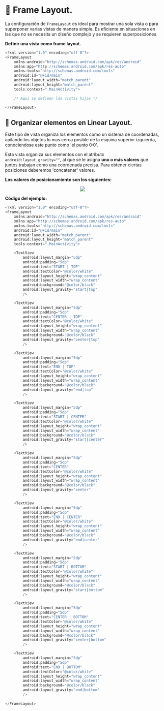 # 📌 Frame Layout.
La configuración de `FrameLayout` es ideal para mostrar una sola vista o para superponer varias vistas de manera simple. Es eficiente en situaciones en las que no se necesita un diseño complejo y se requieren superposiciones.    
     
**Definir una vista como frame layout.**   
```kotlin
<?xml version="1.0" encoding="utf-8"?>
<FrameLayout 
    xmlns:android="http://schemas.android.com/apk/res/android"
    xmlns:app="http://schemas.android.com/apk/res-auto"
    xmlns:tools="http://schemas.android.com/tools"
    android:id="@+id/main"
    android:layout_width="match_parent"
    android:layout_height="match_parent"
    tools:context=".MainActivity">
    
    /* Aqui se definen las vistas hijas */

</FrameLayout>
```
   
## 🔸 Organizar elementos en Linear Layout.
Este tipo de vista organiza los elementos como un sistema de coordenadas, apilando los objetos lo mas cerca posible de la esquina superior izquierda, conociendose este punto como 'el punto 0:0'.

Esta vista organiza sus elementos con el atributo `android:layout_gravity=""`, al que se le asigna **uno o más valores** que juntos trabajan como una coordenada precisa. Para obtener ciertas posiciones deberemos 'concatenar' valores.   
   
**Los valores de posicionamiento son los siguientes:**    
   
 <p align="center">
   <img src="https://github.com/user-attachments/assets/c6eea6b9-cc3f-4496-b5bb-ab347bb34354">
 </p>
 


**Código del ejemplo:**
```kotlin
<?xml version="1.0" encoding="utf-8"?>
<FrameLayout
    xmlns:android="http://schemas.android.com/apk/res/android"
    xmlns:app="http://schemas.android.com/apk/res-auto"
    xmlns:tools="http://schemas.android.com/tools"
    android:id="@+id/main"
    android:layout_width="match_parent"
    android:layout_height="match_parent"
    tools:context=".MainActivity">

    <TextView
        android:layout_margin="5dp"
        android:padding="5dp"
        android:text="START | TOP"
        android:textColor="@color/white"
        android:layout_height="wrap_content"
        android:layout_width="wrap_content"
        android:background="@color/black"
        android:layout_gravity="start|top"
        />

    <TextView
        android:layout_margin="5dp"
        android:padding="5dp"
        android:text="CENTER | TOP"
        android:textColor="@color/white"
        android:layout_height="wrap_content"
        android:layout_width="wrap_content"
        android:background="@color/black"
        android:layout_gravity="center|top"
        />

    <TextView
        android:layout_margin="5dp"
        android:padding="5dp"
        android:text="END | TOP"
        android:textColor="@color/white"
        android:layout_height="wrap_content"
        android:layout_width="wrap_content"
        android:background="@color/black"
        android:layout_gravity="end|top"
        />

    <TextView
        android:layout_margin="5dp"
        android:padding="5dp"
        android:text="START | CENTER"
        android:textColor="@color/white"
        android:layout_height="wrap_content"
        android:layout_width="wrap_content"
        android:background="@color/black"
        android:layout_gravity="start|center"
        />

    <TextView
        android:layout_margin="5dp"
        android:padding="5dp"
        android:text="CENTER"
        android:textColor="@color/white"
        android:layout_height="wrap_content"
        android:layout_width="wrap_content"
        android:background="@color/black"
        android:layout_gravity="center"
        />

    <TextView
        android:layout_margin="5dp"
        android:padding="5dp"
        android:text="END | CENTER"
        android:textColor="@color/white"
        android:layout_height="wrap_content"
        android:layout_width="wrap_content"
        android:background="@color/black"
        android:layout_gravity="end|center"
        />

    <TextView
        android:layout_margin="5dp"
        android:padding="5dp"
        android:text="START | BOTTOM"
        android:textColor="@color/white"
        android:layout_height="wrap_content"
        android:layout_width="wrap_content"
        android:background="@color/black"
        android:layout_gravity="start|bottom"
        />

    <TextView
        android:layout_margin="5dp"
        android:padding="5dp"
        android:text="CENTER | BOTTOM"
        android:textColor="@color/white"
        android:layout_height="wrap_content"
        android:layout_width="wrap_content"
        android:background="@color/black"
        android:layout_gravity="center|bottom"
        />

    <TextView
        android:layout_margin="5dp"
        android:padding="5dp"
        android:text="END | BOTTOM"
        android:textColor="@color/white"
        android:layout_height="wrap_content"
        android:layout_width="wrap_content"
        android:background="@color/black"
        android:layout_gravity="end|bottom"
        />
    
</FrameLayout>
```


